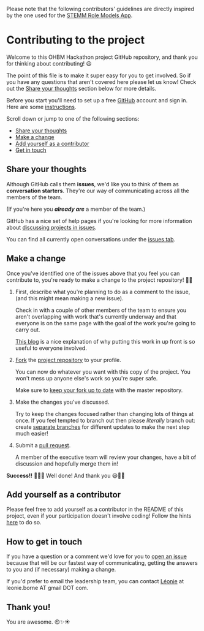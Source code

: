 Please note that the following contributors' guidelines are directly inspired by the one used for the [STEMM Role Models App](https://github.com/KirstieJane/STEMMRoleModels).

# Contributing to the project

Welcome to this OHBM Hackathon project GitHub repository, and thank you for thinking about contributing! :smiley:

The point of this file is to make it super easy for you to get involved. So if you have any questions that aren't covered here please let us know! Check out the [Share your thoughts](#share-your-thoughts) section below for more details.

Before you start you'll need to set up a free [GitHub][link_github] account and sign in. Here are some [instructions][link_signupinstructions].

Scroll down or jump to one of the following sections:

* [Share your thoughts](#share-your-thoughts)
* [Make a change](#make-a-change)
* [Add yourself as a contributor](#add-yourself-as-a-contributor)
* [Get in touch](#how-to-get-in-touch)

## Share your thoughts

Although GitHub calls them **issues**, we'd like you to think of them as **conversation starters**. 
They're our way of communicating across all the members of the team.

(If you're here you ***already are*** a member of the team.)

GitHub has a nice set of help pages if you're looking for more information about [discussing projects in issues][link_discussingissues].

You can find all currently open conversations under the [issues tab][link_issues].

## Make a change

Once you've identified one of the issues above that you feel you can contribute to, you're ready to make a change to the project repository! :tada::smiley:

1. First, describe what you're planning to do as a comment to the issue, (and this might mean making a new issue).

    Check in with a couple of other members of the team to ensure you aren't overlapping with work that's currently underway and that everyone is on the same page with the goal of the work you're going to carry out.
    
    [This blog][link_pushpullblog] is a nice explanation of why putting this work in up front is so useful to everyone involved.
    
2. [Fork][link_fork] the [project repository](https://github.com/LeonieBorne/plstuto) to your profile.

    You can now do whatever you want with this copy of the project. You won't mess up anyone else's work so you're super safe.
    
    Make sure to [keep your fork up to date][link_updateupstreamwiki] with the master repository.

3. Make the changes you've discussed.

    Try to keep the changes focused rather than changing lots of things at once. If you feel tempted to branch out then please *literally* branch out: create [separate branches][link_branches] for different updates to make the next step much easier!

4. Submit a [pull request][link_pullrequest].
    
    A member of the executive team will review your changes, have a bit of discussion and hopefully merge them in!

**Success!!** :balloon::balloon::balloon: Well done! And thank you :smiley::tada::sparkles:


## Add yourself as a contributor

Please feel free to add yourself as a contributor in the README of this project, even if your participation doesn't involve coding! Follow the hints [here](https://allcontributors.org/docs/en/bot/usage) to do so.

## How to get in touch

If you have a question or a comment we'd love for you to [open an issue][link_issues] because that will be our fastest way of communicating, getting the answers to you and (if necessary) making a change.

If you'd prefer to email the leadership team, you can contact [Léonie](https://github.com/LeonieBorne) at leonie.borne AT gmail DOT com.

## Thank you!

You are awesome. :heart_eyes::sparkles::sunny:

[link_github]: https://github.com/
[link_stemmrolemodelsrepo]: https://github.com/KirstieJane/STEMMRoleModels
[link_signupinstructions]: https://help.github.com/articles/signing-up-for-a-new-github-account
[link_react]: https://github.com/blog/2119-add-reactions-to-pull-requests-issues-and-comments
[link_issues]: https://github.com/LeonieBorne/plstuto/issues
[link_labels]: https://github.com/KirstieJane/STEMMRoleModels/labels
[link_discussingissues]: https://help.github.com/articles/discussing-projects-in-issues-and-pull-requests

[link_applications]: https://github.com/KirstieJane/STEMMRoleModels/labels/applications
[link_bugs]: https://github.com/KirstieJane/STEMMRoleModels/labels/bug
[link_frontenddev]: https://github.com/KirstieJane/STEMMRoleModels/labels/front%20end%20dev
[link_gettogether]: https://github.com/KirstieJane/STEMMRoleModels/labels/get%20together
[link_goodfirstbug]: https://github.com/KirstieJane/STEMMRoleModels/labels/good%20first%20bug
[link_helpwanted]: https://github.com/KirstieJane/STEMMRoleModels/labels/help%20wanted
[link_nocode]: https://github.com/KirstieJane/STEMMRoleModels/labels/no%20code
[link_question]: https://github.com/KirstieJane/STEMMRoleModels/labels/question
[link_requests]: https://github.com/KirstieJane/STEMMRoleModels/labels/requests

[link_emojis]: http://www.emoji-cheat-sheet.com/
[link_meettheteam]: https://github.com/KirstieJane/STEMMRoleModels/blob/master/MeetTheTeam.md
[link_howacknowledge]: https://github.com/KirstieJane/STEMMRoleModels/issues/10
[link_frontenddev_wiki]: https://en.wikipedia.org/wiki/Front_end_development
[link_pullrequest]: https://help.github.com/articles/proposing-changes-to-a-project-with-pull-requests/
[link_fork]: https://help.github.com/articles/fork-a-repo/
[link_pushpullblog]: https://www.igvita.com/2011/12/19/dont-push-your-pull-requests/
[link_branches]: https://help.github.com/articles/creating-and-deleting-branches-within-your-repository/
[link_updateupstreamwiki]: https://github.com/KirstieJane/STEMMRoleModels/wiki/Syncing-your-fork-to-the-original-repository-via-the-browser
[link_contributorslive]: https://labhr.github.io/js-hatrack/#repo=KirstieJane/STEMMRoleModels
[link_contributorsstatic]: http://kirstiejane.github.io/STEMMRoleModels/octohatrack_output/Scrapbook_20160317092940/index.html
[link_hatrackhome]: https://labhr.github.io/
[link_hatrackidea]: http://hawthornlandings.org/2015/02/13/a-place-to-hang-your-hat/
[link_hatrackcontributions]: http://opensource.com/life/15/10/octohat-github-non-code-contribution-tracker
[link_fixingtyposissue]: https://github.com/KirstieJane/STEMMRoleModels/issues/22
